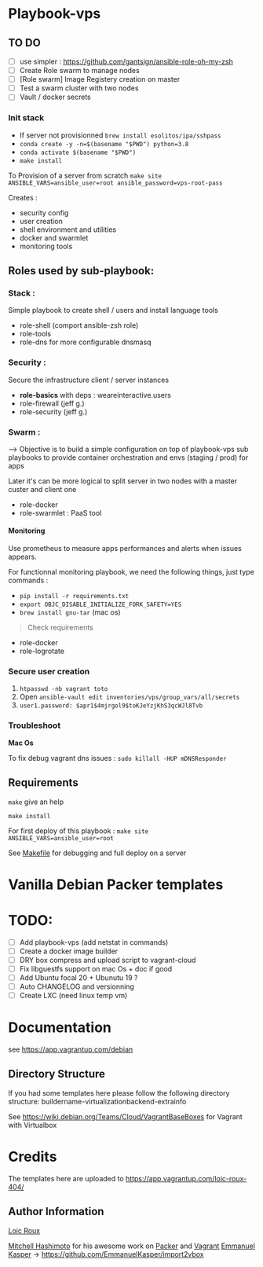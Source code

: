 Playbook-vps
============

TO DO
------------
- [ ] use simpler : https://github.com/gantsign/ansible-role-oh-my-zsh
- [ ] Create Role swarm to manage nodes
- [ ] [Role swarm] Image Registery creation on master
- [ ] Test a swarm cluster with two nodes
- [ ] Vault / docker secrets

### Init stack

- If server not provisionned `brew install esolitos/ipa/sshpass`
- `conda create -y -n=$(basename "$PWD") python=3.8`
- `conda activate $(basename "$PWD")`
- `make install`

To Provision of a server from scratch `make site ANSIBLE_VARS=ansible_user=root ansible_password=vps-root-pass`

Creates :
- security config
- user creation
- shell environment and utilities
- docker and swarmlet
- monitoring tools

Roles used by sub-playbook:
------------

### Stack :

Simple playbook to create shell / users and install language tools

- role-shell (comport ansible-zsh role)
- role-tools
- role-dns for more configurable dnsmasq

### Security :

Secure the infrastructure client / server instances

- **role-basics** with deps : weareinteractive.users
- role-firewall (jeff g.)
- role-security (jeff g.)

### Swarm :

--> Objective is to build a simple configuration on top of playbook-vps sub playbooks to provide container orchestration and envs (staging / prod) for apps

Later it's can be more logical to split server in two nodes with a master custer and client one

- role-docker
- role-swarmlet : PaaS tool

#### Monitoring

Use prometheus to measure apps performances and alerts when issues appears.

For functionnal monitoring playbook, we need the following things, just type commands :

- `pip install -r requirements.txt`
- `export OBJC_DISABLE_INITIALIZE_FORK_SAFETY=YES`
- `brew install gnu-tar` (mac os)

> Check requirements

- role-docker
- role-logrotate

### Secure user creation

1. `htpasswd -nb vagrant toto`
1.  Open `ansible-vault edit inventories/vps/group_vars/all/secrets`
1. `user1.password: $apr1$4mjrgol9$toKJeYzjKhS3qcWJl8Tvb`

### Troubleshoot

**Mac Os**

To fix debug vagrant dns issues : `sudo killall -HUP mDNSResponder`

Requirements
------------

`make` give an help

`make install`

For first deploy of this playbook : `make site ANSIBLE_VARS=ansible_user=root`

See [Makefile](Makefile) for debugging and full deploy on a server

# Vanilla Debian Packer templates

# TODO:
- [ ] Add playbook-vps (add netstat in commands)
- [ ] Create a docker image builder
- [ ] DRY box compress and upload script to vagrant-cloud
- [ ] Fix libguestfs support on mac Os + doc if good
- [ ] Add Ubuntu focal 20 + Ubunutu 19 ?
- [ ] Auto CHANGELOG and versionning
- [ ] Create LXC (need linux temp vm)

# Documentation
see https://app.vagrantup.com/debian

## Directory Structure
If you had some templates here please follow the following directory
structure: buildername-virtualizationbackend-extrainfo

See https://wiki.debian.org/Teams/Cloud/VagrantBaseBoxes for Vagrant with Virtualbox

# Credits

The templates here are uploaded to https://app.vagrantup.com/loic-roux-404/

Author Information
------------------

[Loic Roux](https://github.com/loic-roux-404)

[Mitchell Hashimoto](https://github.com/mitchellh/) for his awesome work on [Packer](https://github.com/mitchellh/packer) and [Vagrant](https://github.com/mitchellh/vagrant)
[Emmanuel Kasper](https://github.com/EmmanuelKasper) &rarr; https://github.com/EmmanuelKasper/import2vbox
